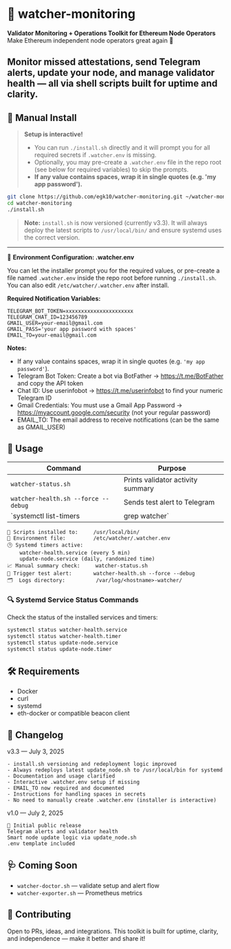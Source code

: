 # 🧠 watcher-monitoring

**Validator Monitoring + Operations Toolkit for Ethereum Node Operators**  
Make Ethereum independent node operators great again 💪

Monitor missed attestations, send Telegram alerts, update your node, and manage validator health — all via shell scripts built for uptime and clarity.
---

## 🚀 Manual Install

> **Setup is interactive!**
>
> - You can run `./install.sh` directly and it will prompt you for all required secrets if `.watcher.env` is missing.
> - Optionally, you may pre-create a `.watcher.env` file in the repo root (see below for required variables) to skip the prompts.
> - **If any value contains spaces, wrap it in single quotes (e.g. 'my app password').**

```bash
git clone https://github.com/egk10/watcher-monitoring.git ~/watcher-monitoring
cd watcher-monitoring
./install.sh
```

> **Note:** `install.sh` is now versioned (currently v3.3). It will always deploy the latest scripts to `/usr/local/bin/` and ensure systemd uses the correct version.

---

🔐 **Environment Configuration: .watcher.env**

You can let the installer prompt you for the required values, or pre-create a file named `.watcher.env` inside the repo root before running `./install.sh`. You can also edit `/etc/watcher/.watcher.env` after install.

**Required Notification Variables:**
```env
TELEGRAM_BOT_TOKEN=xxxxxxxxxxxxxxxxxxxxxx
TELEGRAM_CHAT_ID=123456789
GMAIL_USER=your-email@gmail.com
GMAIL_PASS='your app password with spaces'
EMAIL_TO=your-email@gmail.com
```
**Notes:**
- If any value contains spaces, wrap it in single quotes (e.g. `'my app password'`).
- Telegram Bot Token: Create a bot via BotFather → https://t.me/BotFather  and copy the API token
- Chat ID: Use userinfobot → https://t.me/userinfobot  to find your numeric Telegram ID
- Gmail Credentials: You must use a Gmail App Password → https://myaccount.google.com/security (not your regular password)
- EMAIL_TO: The email address to receive notifications (can be the same as GMAIL_USER)

## 📡 Usage

| Command                                  | Purpose                             |
|------------------------------------------|-------------------------------------|
| `watcher-status.sh`                      | Prints validator activity summary   |
| `watcher-health.sh --force --debug`      | Sends test alert to Telegram        |
| `systemctl list-timers | grep watcher`   | Shows next scheduled check          |

```
📁 Scripts installed to:     /usr/local/bin/
🔐 Environment file:         /etc/watcher/.watcher.env
🕒 Systemd timers active:
    watcher-health.service (every 5 min)
    update-node.service (daily, randomized time)
📈 Manual summary check:     watcher-status.sh
📡 Trigger test alert:       watcher-health.sh --force --debug
🗂️  Logs directory:          /var/log/<hostname>-watcher/
```

### 🔍 Systemd Service Status Commands

Check the status of the installed services and timers:

```bash
systemctl status watcher-health.service
systemctl status watcher-health.timer
systemctl status update-node.service
systemctl status update-node.timer
```

## 🛠 Requirements

- Docker  
- curl  
- systemd  
- eth-docker or compatible beacon client  

## 🧾 Changelog

v3.3 — July 3, 2025

    - install.sh versioning and redeployment logic improved
    - Always redeploys latest update_node.sh to /usr/local/bin for systemd
    - Documentation and usage clarified
    - Interactive .watcher.env setup if missing
    - EMAIL_TO now required and documented
    - Instructions for handling spaces in secrets
    - No need to manually create .watcher.env (installer is interactive)

v1.0 — July 2, 2025

    🎉 Initial public release
    Telegram alerts and validator health
    Smart node update logic via update_node.sh
    .env template included

## 🩺 Coming Soon

- `watcher-doctor.sh` — validate setup and alert flow  
- `watcher-exporter.sh` — Prometheus metrics  

## 💬 Contributing

Open to PRs, ideas, and integrations. This toolkit is built for uptime, clarity, and independence — make it better and share it!


